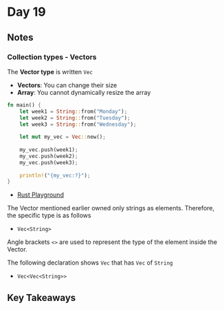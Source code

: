 # Day 19

## Notes

### Collection types - Vectors

The **Vector type** is written `Vec`

- **Vectors**: You can change their size
- **Array**: You cannot dynamically resize the array

```rust
fn main() {
    let week1 = String::from("Monday");
    let week2 = String::from("Tuesday");
    let week3 = String::from("Wednesday");
    
    let mut my_vec = Vec::new();
    
    my_vec.push(week1);
    my_vec.push(week2);
    my_vec.push(week3);
    
    println!("{my_vec:?}");
}
```

- [Rust Playground](https://play.rust-lang.org/?version=stable&mode=debug&edition=2021&gist=117b2a7f235eb1ebec498ef940ded043)

The Vector mentioned earlier owned only strings as elements. Therefore, the specific type is as follows

- `Vec<String>`

Angle brackets `<>` are used to represent the type of the element inside the Vector.

The following declaration shows  `Vec` that has `Vec` of `String`

- `Vec<Vec<String>>`

## Key Takeaways
